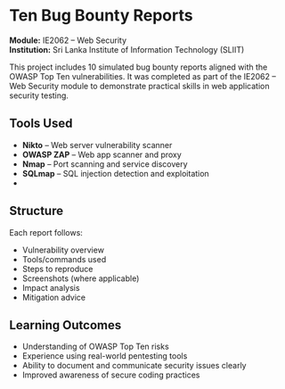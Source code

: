 # Ten Bug Bounty Reports  
**Module:** IE2062 – Web Security  
**Institution:** Sri Lanka Institute of Information Technology (SLIIT)

This project includes 10 simulated bug bounty reports aligned with the OWASP Top Ten vulnerabilities. It was completed as part of the IE2062 – Web Security module to demonstrate practical skills in web application security testing.

## Tools Used

- **Nikto** – Web server vulnerability scanner
- **OWASP ZAP** – Web app scanner and proxy
- **Nmap** – Port scanning and service discovery
- **SQLmap** – SQL injection detection and exploitation
- 
## Structure

Each report follows:
- Vulnerability overview
- Tools/commands used
- Steps to reproduce
- Screenshots (where applicable)
- Impact analysis
- Mitigation advice

## Learning Outcomes

- Understanding of OWASP Top Ten risks
- Experience using real-world pentesting tools
- Ability to document and communicate security issues clearly
- Improved awareness of secure coding practices

